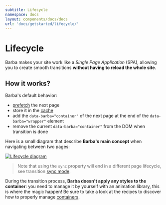 ```yaml
---
subtitle: Lifecycle
namespace: docs
layout: components/docs/docs
url: 'docs/getstarted/lifecycle/'
---
```


# Lifecycle

Barba makes your site work like a *Single Page Application* (SPA), allowing you to create smooth transitions **without having to reload the whole site**.

## How it works?

Barba's default behavior:
- [prefetch](/docs/advanced/strategies/#Prefetch) the next page
- store it in the [cache](/docs/advanced/strategies/#Cache)
- add the `data-barba="container"` of the next page at the end of the `data-barba="wrapper"` element
- remove the current `data-barba="container"` from the DOM when transition is done

Here is a small diagram that describe **Barba's main concept** when navigating between two pages:

<a href="/assets/diagram/lifecycle.png" target="_blank">
  <img src="/assets/diagram/lifecycle.png" alt="Lifecycle diagram"/>
</a>

> Note that using the `sync` property will end in a different page lifecycle, see transition [sync mode](/docs/advanced/transitions/#Sync-mode).

During the transition process, **Barba doesn't apply any styles to the container**: you need to manage it by yourself with an animation library, this is where the magic happen! Be sure to take a look at the recipes to discover how to properly manage [containers](/docs/advanced/recipes/#Containers).
